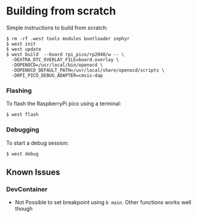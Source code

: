 # Building from scratch

Simple instructions to build from scratch:

```
$ rm -rf .west tools modules bootloader zephyr
$ west init
$ west update
$ west build  --board rpi_pico/rp2040/w -- \
  -DEXTRA_DTC_OVERLAY_FILE=board.overlay \
  -DOPENOCD=/usr/local/bin/openocd \
  -DOPENOCD_DEFAULT_PATH=/usr/local/share/openocd/scripts \
  -DRPI_PICO_DEBUG_ADAPTER=cmsis-dap
```
### Flashing

To flash the RaspberryPi pico using a terminal:

```
$ west flash
```

### Debugging

To start a debug session:

```
$ west debug
```

## Known Issues

### DevContainer

- Not Possible to set breakpoint using `b main`.
  Other functions works well though
